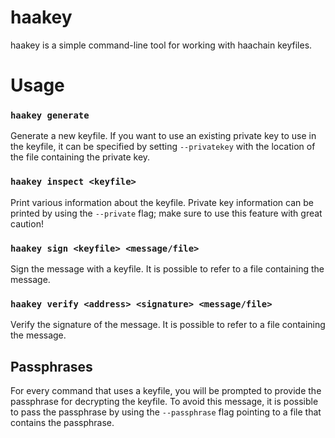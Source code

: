 haakey
======

haakey is a simple command-line tool for working with haachain keyfiles.


# Usage

### `haakey generate`

Generate a new keyfile.
If you want to use an existing private key to use in the keyfile, it can be 
specified by setting `--privatekey` with the location of the file containing the 
private key.


### `haakey inspect <keyfile>`

Print various information about the keyfile.
Private key information can be printed by using the `--private` flag;
make sure to use this feature with great caution!


### `haakey sign <keyfile> <message/file>`

Sign the message with a keyfile.
It is possible to refer to a file containing the message.


### `haakey verify <address> <signature> <message/file>`

Verify the signature of the message.
It is possible to refer to a file containing the message.


## Passphrases

For every command that uses a keyfile, you will be prompted to provide the 
passphrase for decrypting the keyfile.  To avoid this message, it is possible
to pass the passphrase by using the `--passphrase` flag pointing to a file that
contains the passphrase.
